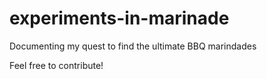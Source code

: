 # experiments-in-marinade
Documenting my quest to find the ultimate BBQ marindades

Feel free to contribute!
